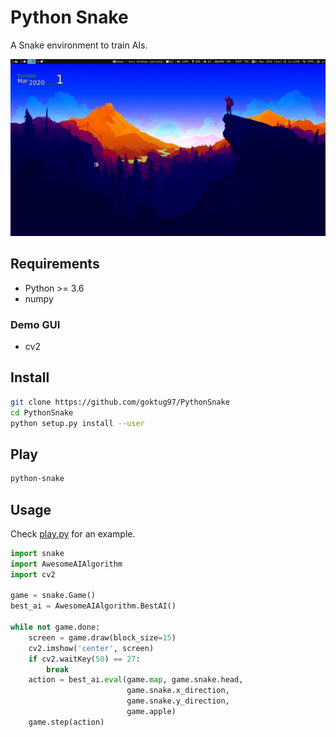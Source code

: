 Python Snake
==========================================

A Snake environment to train AIs.

![Playing](https://raw.githubusercontent.com/goktug97/PythonSnake/master/snake.gif)

## Requirements
* Python >= 3.6
* numpy

### Demo GUI
* cv2 

## Install

```bash
git clone https://github.com/goktug97/PythonSnake
cd PythonSnake
python setup.py install --user
```

## Play

``` bash
python-snake
```

## Usage

Check [play.py](https://github.com/goktug97/PythonSnake/blob/master/play.py) for an example.

``` python
import snake
import AwesomeAIAlgorithm
import cv2

game = snake.Game()
best_ai = AwesomeAIAlgorithm.BestAI()

while not game.done:
    screen = game.draw(block_size=15)
    cv2.imshow('center', screen)
    if cv2.waitKey(50) == 27:
        break
    action = best_ai.eval(game.map, game.snake.head,
                          game.snake.x_direction,
                          game.snake.y_direction,
                          game.apple)
    game.step(action)
```

